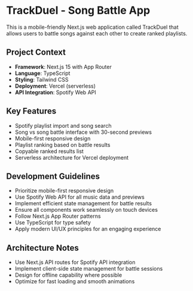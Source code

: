 <!-- Use this file to provide workspace-specific custom instructions to Copilot. For more details, visit https://code.visualstudio.com/docs/copilot/copilot-customization#_use-a-githubcopilotinstructionsmd-file -->

# TrackDuel - Song Battle App

This is a mobile-friendly Next.js web application called TrackDuel that allows users to battle songs against each other to create ranked playlists.

## Project Context
- **Framework**: Next.js 15 with App Router
- **Language**: TypeScript
- **Styling**: Tailwind CSS
- **Deployment**: Vercel (serverless)
- **API Integration**: Spotify Web API

## Key Features
- Spotify playlist import and song search
- Song vs song battle interface with 30-second previews
- Mobile-first responsive design
- Playlist ranking based on battle results
- Copyable ranked results list
- Serverless architecture for Vercel deployment

## Development Guidelines
- Prioritize mobile-first responsive design
- Use Spotify Web API for all music data and previews
- Implement efficient state management for battle results
- Ensure all components work seamlessly on touch devices
- Follow Next.js App Router patterns
- Use TypeScript for type safety
- Apply modern UI/UX principles for an engaging experience

## Architecture Notes
- Use Next.js API routes for Spotify API integration
- Implement client-side state management for battle sessions
- Design for offline capability where possible
- Optimize for fast loading and smooth animations
